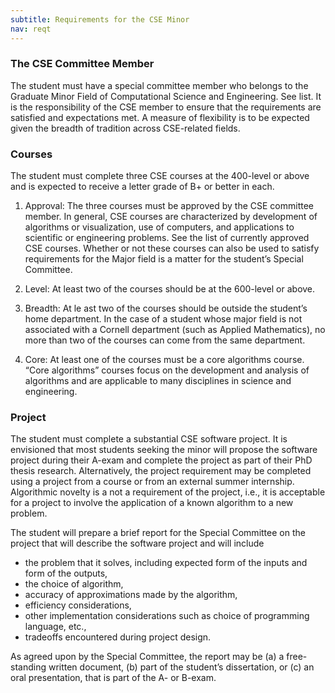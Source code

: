 ```yaml
---
subtitle: Requirements for the CSE Minor
nav: reqt
---
```


### The CSE Committee Member

The student must have a special committee member who belongs to the
Graduate Minor Field of Computational Science and Engineering. See
list. It is the responsibility of the CSE member to ensure that the
requirements are satisfied and expectations met. A measure of
flexibility is to be expected given the breadth of tradition across
CSE-related fields.

### Courses

The student must complete three CSE courses at the 400-level or above
and is expected to receive a letter grade of B+ or better in each.

1. Approval: The three courses must be approved by the CSE committee
   member.  In general, CSE courses are characterized by development
   of algorithms or visualization, use of computers, and applications
   to scientific or engineering problems. See the list of currently
   approved CSE courses. Whether or not these courses can also be used
   to satisfy requirements for the Major field is a matter for the
   student’s Special Committee.

2. Level: At least two of the courses should be at the 600-level or
   above.

3. Breadth: At le ast two of the courses should be outside the
   student’s home department.  In the case of a student whose major
   field is not associated with a Cornell department (such as Applied
   Mathematics), no more than two of the courses can come from the
   same department.

4. Core: At least one of the courses must be a core algorithms course.
   “Core algorithms” courses focus on the development and analysis of
   algorithms and are applicable to many disciplines in science and
   engineering.

### Project

The student must complete a substantial CSE software project.  It is
envisioned that most students seeking the minor will propose the
software project during their A-exam and complete the project as part
of their PhD thesis research. Alternatively, the project requirement
may be completed using a project from a course or from an external
summer internship.  Algorithmic novelty is a not a requirement of the
project, i.e., it is acceptable for a project to involve the
application of a known algorithm to a new problem.

The student will prepare a brief report for the Special Committee on
the project that will describe the software project and will include

- the problem that it solves, including expected form of the inputs
  and form of the outputs,
- the choice of algorithm,
- accuracy of approximations made by the algorithm,
- efficiency considerations,
- other implementation considerations such as choice of programming
  language, etc.,
- tradeoffs encountered during project design.

As agreed upon by the Special Committee, the report may be (a) a
free-standing written document, (b) part of the student’s
dissertation, or (c) an oral presentation, that is part of the A- or
B-exam.
